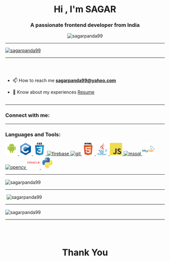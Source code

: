 
<h1 align="center">Hi , I'm SAGAR</h1>
<h3 align="center">A passionate frontend developer from India</h3>

<p width="100px" hight="50px" align="center"> <img src="https://komarev.com/ghpvc/?username=sagarpanda99&label=Profile%20views&color=0e75b6&style=flat" alt="sagarpanda99" /> </p>

<hr>
<p align="left"> <a href="https://github.com/ryo-ma/github-profile-trophy"><img src="https://github-profile-trophy.vercel.app/?username=sagarpanda99" alt="sagarpanda99" /></a> </p>
<hr><br>
<br>

- 📫 How to reach me **sagarpanda99@yahoo.com**

- 📄 Know about my experiences [Resume](https://drive.google.com/file/d/1ytplrOyY2ksclqI53sCg9U7kPLFbxZKE/view?usp=sharing)
<br><br>
<hr>
<h3 align="left">Connect with me:</h3>
<p> 

<hr>
<h3 align="left">Languages and Tools:</h3>
<p     align-content = "center"> <a href="https://developer.android.com" target="_blank"> <img src="https://raw.githubusercontent.com/devicons/devicon/master/icons/android/android-original-wordmark.svg" alt="android" width="40" height="40"/> </a> <a href="https://www.cprogramming.com/" target="_blank"> <img src="https://raw.githubusercontent.com/devicons/devicon/master/icons/c/c-original.svg" alt="c" width="40" height="40"/> </a> <a href="https://www.w3schools.com/css/" target="_blank"> <img src="https://raw.githubusercontent.com/devicons/devicon/master/icons/css3/css3-original-wordmark.svg" alt="css3" width="40" height="40"/> </a> <a href="https://firebase.google.com/" target="_blank"> <img src="https://www.vectorlogo.zone/logos/firebase/firebase-icon.svg" alt="firebase" width="40" height="40"/> </a> <a href="https://git-scm.com/" target="_blank"> <img src="https://www.vectorlogo.zone/logos/git-scm/git-scm-icon.svg" alt="git" width="40" height="40"/> </a> <a href="https://www.w3.org/html/" target="_blank"><img  src="https://raw.githubusercontent.com/devicons/devicon/master/icons/html5/html5-original-wordmark.svg" alt="html5" width="40" height="40"/> </a> <a href="https://www.java.com" target="_blank"> <img src="https://raw.githubusercontent.com/devicons/devicon/master/icons/java/java-original.svg" alt="java" width="40" height="40"/> </a> <a href="https://developer.mozilla.org/en-US/docs/Web/JavaScript" target="_blank"> <img src="https://raw.githubusercontent.com/devicons/devicon/master/icons/javascript/javascript-original.svg" alt="javascript" width="40" height="40"/> </a> <a href="https://www.microsoft.com/en-us/sql-server" target="_blank"> <img src="https://cdn.worldvectorlogo.com/logos/microsoft-sql-server.svg" alt="mssql" width="40" height="40"/> </a> <a href="https://www.mysql.com/" target="_blank"> <img src="https://raw.githubusercontent.com/devicons/devicon/master/icons/mysql/mysql-original-wordmark.svg" alt="mysql" width="40" height="40"/> </a> <a href="https://opencv.org/" target="_blank"> <img src="https://www.vectorlogo.zone/logos/opencv/opencv-icon.svg" alt="opencv" width="40" height="40"/> </a> <a href="https://www.oracle.com/" target="_blank"> <img src="https://raw.githubusercontent.com/devicons/devicon/master/icons/oracle/oracle-original.svg" alt="oracle" width="40" height="40"/> </a> <a href="https://www.python.org" target="_blank"> <img src="https://raw.githubusercontent.com/devicons/devicon/master/icons/python/python-original.svg" alt="python" width="40" height="40"/> </a> </p>
<hr>

<p><img align="center" src="https://github-readme-stats.vercel.app/api/top-langs?username=sagarpanda99&show_icons=true&locale=en&layout=compact" alt="sagarpanda99" /></p>
<hr>
<p>&nbsp;<img align="center" src="https://github-readme-stats.vercel.app/api?username=sagarpanda99&show_icons=true&locale=en" alt="sagarpanda99" /></p>
<hr>
<p><img align="center" src="https://github-readme-streak-stats.herokuapp.com/?user=sagarpanda99&" alt="sagarpanda99" /></p>
<hr>
<br>
<br>

<h1 align="center">Thank You</h1>
<br><br><br><br>
